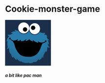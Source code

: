 # Cookie-monster-game
<img src="https://github.com/Mateusz-Kalwinski/Cookie-monster-game/blob/master/postac.png" width="150">

##### a bit like pac man
